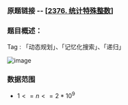 ### 原题链接 -- [[2376. 统计特殊整数](https://leetcode.cn/problems/count-special-integers/)]

### 题目概述：
Tag : 「动态规划」、「记忆化搜索」、「递归」

![image](https://user-images.githubusercontent.com/99656524/196587993-b08bfd7d-468d-42f7-9b18-7daa53e2dbd0.png)

### 数据范围
* $1 <= n <= 2 * 10^9$

